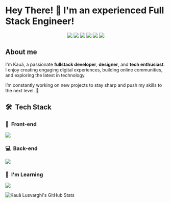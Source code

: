 # Hey There! 👋 I'm an experienced Full Stack Engineer!

<p align="center">
<a href="https://www.linkedin.com/in/kaua-lusvarghi-fullstack-dev/" target="_blank"><img src="https://img.shields.io/badge/-LinkedIn-%230077B5?style=for-the-badge&logo=linkedin&logoColor=white"></a>
<a href="https://instagram.com/lusvarghkaua" target="_blank"><img src="https://img.shields.io/badge/-Instagram-%23E4405F?style=for-the-badge&logo=instagram&logoColor=white"></a>
<a href="https://discord.gg/604534608704438272" target="_blank"><img src="https://img.shields.io/badge/Discord-7289DA?style=for-the-badge&logo=discord&logoColor=white"></a> 
</a> 
<a href="https://wa.me/5513991981875?text=Ol%C3%A1,%20gostaria%20de%20falar%20com%20voc%C3%AA" target="_blank"><img src="https://img.shields.io/badge/Whatsapp-4CA143?style=for-the-badge&logo=whatsapp&logoColor=white"></a> 
</a> 
<a href="https://kaualusvarghi.vercel.app/" target="_blank"><img src="https://img.shields.io/badge/Website-1962B1?style=for-the-badge&logo=rocket&logoColor=white"></a> 
</a> 
<a href="mailto:kauaolusvarghi@gmail.com" target="_blank"><img src="https://img.shields.io/badge/-Gmail-%23333?style=for-the-badge&logo=gmail&logoColor=white"></a> 
</a> 
</p>

<h2>About me</h2>

I'm Kauã, a passionate **fullstack developer**, **designer**, and **tech enthusiast**. I enjoy creating engaging digital experiences, building online communities, and exploring the latest in technology. 

I’m constantly working on new projects to stay sharp and push my skills to the next level. 🤖  

<h2> 🛠 &nbsp;Tech Stack</h2>
<h3>🚀 &nbsp;Front-end</h3>
<img src="https://skillicons.dev/icons?i=html,css,react,vite,next,ts,javascript,redux,jest,tailwind,sass,styledcomponents,figma,materialui" />

<h3>💻 &nbsp;Back-end</h3>
<img src="https://skillicons.dev/icons?i=nodejs,mysql,postgres,mongodb,redis,prisma,postman,supabase,sequelize,docker,linux" />

<h3>🧠 &nbsp;I'm Learning</h3>  
<img src="https://skillicons.dev/icons?i=aiscript,aws,cypress,vitest,nestjs,cloudflare,firebase,rabbitmq,graphql"/><br>
</div>
            
 ![Kauã Lusvarghi's GitHub Stats](https://github-readme-stats.vercel.app/api?username=klusvarghi&show_icons=true&theme=dracula)
 
